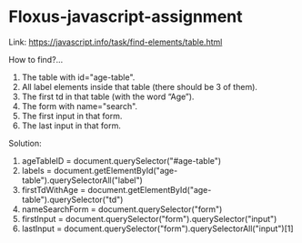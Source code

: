 # Floxus-javascript-assignment

Link: https://javascript.info/task/find-elements/table.html

How to find?…

1) The table with id="age-table". 
2) All label elements inside that table (there should be 3 of them). 
3) The first td in that table (with the word “Age”). 
4) The form with name="search". 
5) The first input in that form. 
6) The last input in that form.


Solution:
1) ageTableID = document.querySelector("#age-table") <br>
2) labels = document.getElementById("age-table").querySelectorAll("label")
3) firstTdWithAge = document.getElementById("age-table").querySelector("td")
4) nameSearchForm = document.querySelector("form")
5) firstInput = document.querySelector("form").querySelector("input")
6) lastInput = document.querySelector("form").querySelectorAll("input")[1]
